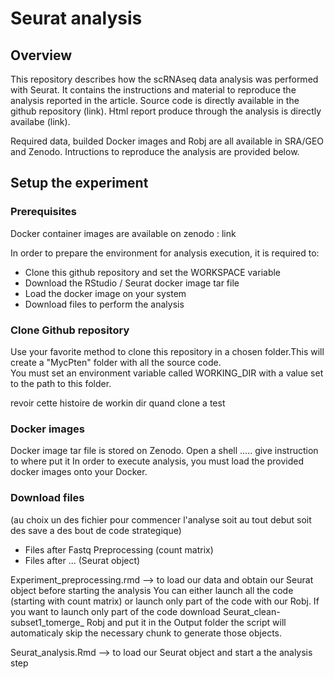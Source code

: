 # Seurat analysis
## Overview
This repository describes how the scRNAseq data analysis was performed with Seurat. It contains the instructions and material to reproduce the analysis reported in the article.
Source code is directly available in the github repository (link).
Html report produce through the analysis is directly availabe (link).

Required data, builded Docker images and Robj are all available in SRA/GEO and Zenodo. Intructions to reproduce the analysis are provided below.

## Setup the experiment
### Prerequisites
Docker container images are available on zenodo : link

In order to prepare the environment for analysis execution, it is required to:
- Clone this github repository and set the WORKSPACE variable
- Download the RStudio / Seurat docker image tar file
- Load the docker image on your system
- Download files to perform the analysis

### Clone Github repository
Use your favorite method to clone this repository in a chosen folder.This will create a "MycPten" folder with all the source code. <br/>
You must set an environment variable called WORKING_DIR with a value set to the path to this folder.

revoir cette histoire de workin dir quand clone a test

### Docker images
Docker image tar file is stored on Zenodo. Open a shell ..... give instruction to where put it
In order to execute analysis, you must load the provided docker images onto your Docker.

### Download files
 (au choix un des fichier pour commencer l'analyse soit au tout debut soit des save a des bout de code strategique)
- Files after Fastq Preprocessing (count matrix)
- Files after ... (Seurat object)

Experiment_preprocessing.rmd -->
to load our data and obtain our Seurat object before starting the analysis
You can either launch all the code (starting with count matrix) or launch only part of the code with our Robj.
If you want to launch only part of the code download Seurat_clean-subset1_tomerge_ Robj and put it in the Output folder the script will automaticaly skip the necessary chunk to generate those objects.




Seurat_analysis.Rmd --> to load our Seurat object and start a the analysis step
